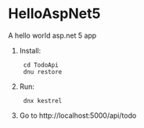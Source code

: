 # HelloAspNet5
A hello world asp.net 5 app

1. Install:

        cd TodoApi
        dnu restore
        
2. Run:

        dnx kestrel
        
2. Go to http://localhost:5000/api/todo
